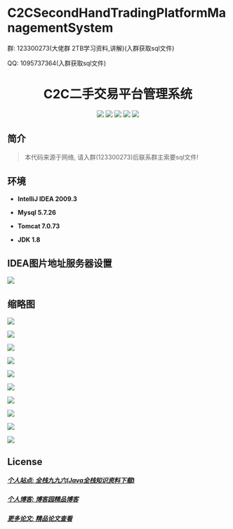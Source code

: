 # C2CSecondHandTradingPlatformManagementSystem

<p>群: 123300273(大佬群 2TB学习资料,讲解)(入群获取sql文件)</p>
<p>QQ: 1095737364(入群获取sql文件)</p>

<p>
    <h1 align="center">C2C二手交易平台管理系统</h1>
</p>

<p align="center">
	<img src="https://img.shields.io/badge/jdk-1.8-orange.svg"/>
    <img src="https://img.shields.io/badge/spring-1.8-lightgrey.svg"/>
    <img src="https://img.shields.io/badge/springmvc-3.x-blue.svg"/>
    <img src="https://img.shields.io/badge/mybatis-3.x-blue.svg"/>
    <img src="https://img.shields.io/badge/maven-3.x-blue.svg"/>
   </p>

## 简介

> 本代码来源于网络, 请入群(123300273)后联系群主索要sql文件!
>



## 环境

- <b>IntelliJ IDEA 2009.3</b>

- <b>Mysql 5.7.26</b>

- <b>Tomcat 7.0.73</b>

- <b>JDK 1.8</b>

## IDEA图片地址服务器设置

![](https://img2020.cnblogs.com/blog/588112/202011/588112-20201125230357758-260009642.png)


## 缩略图

![](https://img2020.cnblogs.com/blog/588112/202011/588112-20201125230003488-1737664051.png)

![](https://img2020.cnblogs.com/blog/588112/202011/588112-20201125230011090-862448983.png)

![](https://img2020.cnblogs.com/blog/588112/202011/588112-20201125230017895-1118055822.png)

![](https://img2020.cnblogs.com/blog/588112/202011/588112-20201125230032492-1071564585.png)

![](https://img2020.cnblogs.com/blog/588112/202011/588112-20201125230039389-4686809.png)

![](https://img2020.cnblogs.com/blog/588112/202011/588112-20201125230048096-918435206.png)

![](https://img2020.cnblogs.com/blog/588112/202011/588112-20201125230055878-997076940.png)

![](https://img2020.cnblogs.com/blog/588112/202011/588112-20201125230103399-740537749.png)

![](https://img2020.cnblogs.com/blog/588112/202011/588112-20201125230112364-756505713.png)

![](https://img2020.cnblogs.com/blog/588112/202011/588112-20201125230119688-1090944295.png)


## License

##### [个人站点: 全栈九九六(Java全栈知识资料下载)](https://www.blog996.com/)
##### [个人博客: 博客园精品博客](https://www.cnblogs.com/yysbolg/)
##### [更多论文: 精品论文查看](https://www.cnblogs.com/yysbolg/category/1886262.html)

